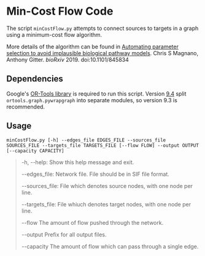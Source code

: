 # Min-Cost Flow Code

The script `minCostFlow.py` attempts to connect sources to targets in a graph
using a minimum-cost flow algorithm.

More details of the algorithm can be found in
[Automating parameter selection to avoid implausible biological pathway models](https://doi.org/10.1101/845834).
Chris S Magnano, Anthony Gitter.
*bioRxiv* 2019. doi:10.1101/845834

## Dependencies

Google's [OR-Tools library](https://developers.google.com/optimization/flow/mincostflow) is required to run this script.
Version [9.4](https://github.com/google/or-tools/releases/tag/v9.4) split `ortools.graph.pywrapgraph` into separate modules, so version 9.3 is recommended.

## Usage
`minCostFlow.py [-h] --edges_file EDGES_FILE --sources_file SOURCES_FILE --targets_file TARGETS_FILE [--flow FLOW] --output OUTPUT [--capacity CAPACITY]`

>  -h, --help:      Show this help message and exit.
>
>  --edges_file:   Network file. File should be in SIF file format. 
>
>  --sources_file: File which denotes source nodes, with one node per line. 
>
>  --targets_file: File whiuch denotes target nodes, with one node per line. 
>
>  --flow           The amount of flow pushed through the network. 
>
>  --output         Prefix for all output files. 
>
>  --capacity       The amount of flow which can pass through a single edge. 
